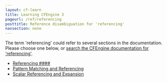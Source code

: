 ```yaml
---
layout: cf-learn
title: Learning CFEngine 3
pageurl: /ref/referencing
posttitle: Reference disambiguation for 'referencing'
navsection: none
---
```


The term 'referencing' could refer to several sections in the documentation. Please choose one below, or
[search the CFEngine documentation for 'referencing'](http://cfengine.com/docs/latest/search.html?q=referencing).

- [Referencing \#\#\#\#](http://cfengine.com/docs/latest/guide-glossary.html#referencing-####)
- [Pattern Matching and Referencing](http://cfengine.com/docs/latest/guide-language-concepts-pattern-matching-and-referencing.html#pattern-matching-and-referencing)
- [Scalar Referencing and Expansion](http://cfengine.com/docs/latest/guide-language-concepts-variables.html#scalar-referencing-and-expansion)
